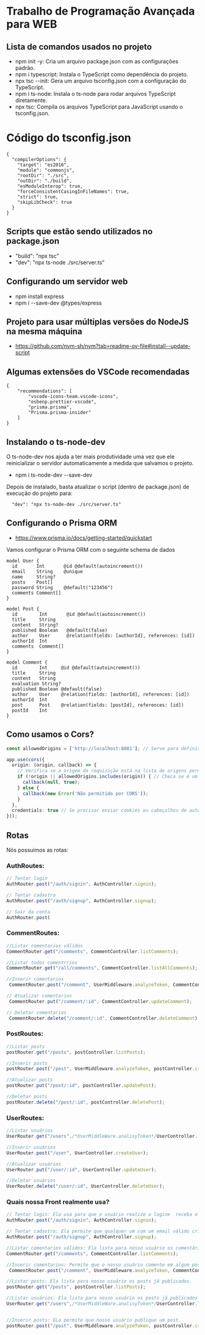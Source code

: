 # Trabalho de Programação Avançada para WEB


## Lista de comandos usados no projeto

- npm init -y: Cria um arquivo package.json com as configurações padrão.
- npm i typescript: Instala o TypeScript como dependência do projeto.
- npx tsc --init: Gera um arquivo tsconfig.json com a configuração do TypeScript.
- npm i ts-node: Instala o ts-node para rodar arquivos TypeScript diretamente.
- npx tsc: Compila os arquivos TypeScript para JavaScript usando o tsconfig.json.

# Código do tsconfig.json

```
{
  "compilerOptions": {
    "target": "es2016",
    "module": "commonjs",
    "rootDir": "./src",
    "outDir": "./build",
    "esModuleInterop": true,
    "forceConsistentCasingInFileNames": true,
    "strict": true,
    "skipLibCheck": true
  }
}
```

## Scripts que estão sendo utilizados no package.json

- "build": "npx tsc"
- "dev": "npx ts-node ./src/server.ts"

## Configurando um servidor web

- npm install express
- npm i --save-dev @types/express

## Projeto para usar múltiplas versões do NodeJS na mesma máquina

- https://github.com/nvm-sh/nvm?tab=readme-ov-file#install--update-script

## Algumas extensões do VSCode recomendadas

```
{
    "recommendations": [
        "vscode-icons-team.vscode-icons",
        "esbenp.prettier-vscode",
        "prisma.prisma",
        "Prisma.prisma-insider"
    ]
}
```

## Instalando o ts-node-dev

O ts-node-dev nos ajuda a ter mais produtividade uma vez que ele reinicializar o servidor automaticamente a medida que salvamos o projeto.

- npm i ts-node-dev --save-dev

Depois de instalado, basta atualizar o script (dentro de package.json) de execução do projeto para:

```
  "dev": "npx ts-node-dev ./src/server.ts"
```

## Configurando o Prisma ORM

- https://www.prisma.io/docs/getting-started/quickstart

Vamos configurar o Prisma ORM com o seguinte schema de dados

```prisma
model User {
  id       Int       @id @default(autoincrement())
  email    String    @unique
  name     String?
  posts    Post[]
  password String    @default("123456")
  comments Comment[]
}

model Post {
  id        Int       @id @default(autoincrement())
  title     String
  content   String?
  published Boolean   @default(false)
  author    User      @relation(fields: [authorId], references: [id])
  authorId  Int
  comments  Comment[]
}

model Comment {
  id        Int     @id @default(autoincrement())
  title     String
  content   String
  evaluation String?
  published Boolean @default(false)
  author    User    @relation(fields: [authorId], references: [id])
  authorId  Int
  post      Post    @relation(fields: [postId], references: [id])
  postId    Int
}
```


## Como usamos o Cors?

```ts
const allowedOrigins = ['http://localhost:8081']; // Serve para definir qual servidor pode acessar nossa API

app.use(cors({
  origin: (origin, callback) => {
    // Verifica se a origem da requisição está na lista de origens permitidas
    if (!origin || allowedOrigins.includes(origin)) { // Checa se é um servidor permitido
      callback(null, true);
    } else {
      callback(new Error('Não permitido por CORS'));
    }
  },
  credentials: true // Se precisar enviar cookies ou cabeçalhos de autenticação
}));

```


## Rotas

Nós possuimos as rotas:
### AuthRoutes:
```ts
// Tentar login
AuthRouter.post("/auth/signin", AuthController.signin);

// Tentar cadastro
AuthRouter.post("/auth/signup", AuthController.signup);

// Sair da conta
AuthRouter.post(
```
### CommentRoutes:

```ts
//Listar comentarios válidos
CommentRouter.get("/comments", CommentController.listComments);

//Listar todos comentrrios
CommentRouter.get("/all/comments", CommentController.listAllComments);

//Inserir comentarios
 CommentRouter.post("/comment", UserMiddleware.analyzeToken, CommentController.createComment);

// Atualizar comentarios
 CommentRouter.put("/comment/:id", CommentController.updateComment);

// Deletar comentarios
 CommentRouter.delete("/comment/:id", CommentController.deleteComment);
```
### PostRoutes:
```ts
//Listar posts
postRouter.get("/posts", postController.listPosts);

//Inserir posts
postRouter.post("/post", UserMiddleware.analyzeToken, postController.createPost);

//Atualizar posts
postRouter.put("/post/:id", postController.updatePost);

//Deletar posts
postRouter.delete("/post/:id", postController.deletePost);
```

### UserRoutes:
```ts
//Listar usuários
UserRouter.get("/users",/*UserMiddleWare.analisyToken*/UserController.listUser);

//Inserir usuários
UserRouter.post("/user", UserController.createUser);

//Atualizar usuários
UserRouter.put("/user/:id", UserController.updateUser);

//Deletar usuários
UserRouter.delete("/user/:id", UserController.deleteUser);
```

### Quais nossa Front realmente usa?

```ts
// Tentar login: Ela usa para que o usuário realize o logine  receba o token de autenticação.
AuthRouter.post("/auth/signin", AuthController.signin);

// Tentar cadastro: Ela permite que qualquer um com um email válido crie uma conta no nosso servidor.
AuthRouter.post("/auth/signup", AuthController.signup);

//Listar comentarios válidos: Ela lista para nosso usuário os comentários que nossa API permitiu.
CommentRouter.get("/comments", CommentController.listComments);

//Inserir comentarios: Permite que o nosso usuário comente em algum post.
 CommentRouter.post("/comment", UserMiddleware.analyzeToken, CommentController.createComment);

//Listar posts: Ela lista para nosso usuário os posts já publicados.
postRouter.get("/posts", postController.listPosts);

//Listar usuários: Ela lista para nosso usuário os posts já publicados com intuito de mostrar qual post é de quem.
UserRouter.get("/users",/*UserMiddleWare.analisyToken*/UserController.listUser);


//Inserir posts: ELa permite que nosso usuário publique um post.
postRouter.post("/post", UserMiddleware.analyzeToken, postController.createPost);

```
